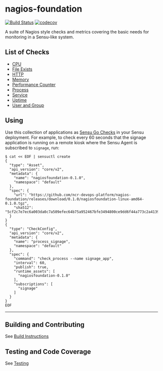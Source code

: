 # nagios-foundation

[![Build Status](https://travis-ci.org/ncr-devops-platform/nagios-foundation.svg?branch=master)](https://travis-ci.org/ncr-devops-platform/nagios-foundation)
[![codecov](https://codecov.io/gh/ncr-devops-platform/nagios-foundation/branch/master/graph/badge.svg)](https://codecov.io/gh/ncr-devops-platform/nagios-foundation)

A suite of Nagios style checks and metrics covering the basic needs for monitoring in a Sensu-like system.


## List of Checks
* [CPU](https://github.com/ncr-devops-platform/nagios-foundation/blob/master/cmd/check_cpu/README.md)
* [File Exists](https://github.com/ncr-devops-platform/nagios-foundation/blob/master/cmd/check_file_exists/README.md)
* [HTTP](https://github.com/ncr-devops-platform/nagios-foundation/blob/master/cmd/check_http/README.md)
* [Memory](https://github.com/ncr-devops-platform/nagios-foundation/blob/master/cmd/check_memory/README.md)
* [Performance Counter](https://github.com/ncr-devops-platform/nagios-foundation/blob/master/cmd/check_performance_counter/README.md)
* [Process](https://github.com/ncr-devops-platform/nagios-foundation/blob/master/cmd/check_process/README.md)
* [Service](https://github.com/ncr-devops-platform/nagios-foundation/blob/master/cmd/check_service/README.md)
* [Uptime](https://github.com/ncr-devops-platform/nagios-foundation/blob/master/cmd/check_uptime/README.md)
* [User and Group](https://github.com/ncr-devops-platform/nagios-foundation/blob/master/cmd/check_user_group/README.md)

## Using
Use this collection of applications as [Sensu Go Checks](https://docs.sensu.io/sensu-go/5.5/reference/checks/) in your Sensu deployment. For example, to check every 60 seconds that the signage application is running on a remote kiosk where the Sensu Agent is subscribed to `signage`, run:

```
$ cat << EOF | sensuctl create
{
  "type": "Asset",
  "api_version": "core/v2",
  "metadata": {
    "name": "nagiosfoundation-0.1.0",
    "namespace": "default"
  },
  "spec": {
    "url": "https://github.com/ncr-devops-platform/nagios-foundation/releases/download/0.1.0/nagiosfoundation-linux-amd64-0.1.0.tgz",
    "sha512": "5cf2c7e7ec6a003da0c7a509efec64b75a952467bfe3494800ce9dd6f44a773c2a413968bffe3362287820e7c637a1aca8c3b743b0e8d29675fcb8e87db8a2cc"
  }
}
{
  "type": "CheckConfig",
  "api_version": "core/v2",
  "metadata": {
    "name": "process_signage",
    "namespace": "default"
  },
  "spec": {
    "command": "check_process --name signage_app",
    "interval": 60,
    "publish": true,
    "runtime_assets": [
      "nagiosfoundation-0.1.0"
    ],
    "subscriptions": [
      "signage"
    ]
  }
}
EOF
```

---

## Building and Contributing
See [Build Instructions](https://github.com/ncr-devops-platform/nagios-foundation/blob/master/BUILDING.md)

## Testing and Code Coverage
See [Testing](https://github.com/ncr-devops-platform/nagios-foundation/blob/master/TESTING.md)
